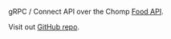gRPC / Connect API over the Chomp
[Food API](https://chompthis.com/api/#pricing).

Visit out [GitHub repo](https://github.com/kevinmichaelchen/chomp-proxy).